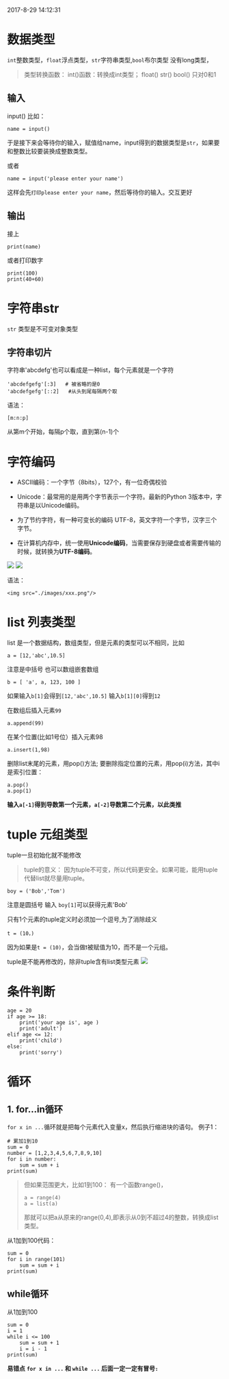 2017-8-29 14:12:31 

# 数据类型

`int`整数类型，`float`浮点类型，`str`字符串类型,`bool`布尔类型
没有long类型，
>类型转换函数：
int()函数：转换成int类型；
float()
str()
bool()  只对0和1

## 输入
input() 
比如：
```
name = input()
```
于是接下来会等待你的输入，赋值给name，input得到的数据类型是`str`，如果要和整数比较要装换成整数类型。

或者
```
name = input('please enter your name')
```
这样会先`打印please enter your name`，然后等待你的输入。交互更好

## 输出
接上
```
print(name)
```
或者打印数字
```
print(100)
print(40+60)
```

# 字符串str
`str` 类型是不可变对象类型

## 字符串切片
字符串'abcdefg'也可以看成是一种list，每个元素就是一个字符
```
'abcdefgefg'[:3]   # 被省略的是0
'abcdefgefg'[::2]	#从头到尾每隔两个取
```
语法：
```
[m:n:p]
```
从第m个开始，每隔p个取，直到第(n-1)个




# 字符编码
- ASCII编码：一个字节（8bits），127个，有一位奇偶校验
- Unicode：最常用的是用两个字节表示一个字符。最新的Python 3版本中，字符串是以Unicode编码。

- 为了节约字符，有一种可变长的编码 UTF-8，英文字符一个字节，汉字三个字节。
- 在计算机内存中，统一使用**Unicode编码**，当需要保存到硬盘或者需要传输的时候，就转换为**UTF-8编码**。

<img src="./image/记事本编辑.png"/>
<img src="./image/浏览网页.png"/>

语法：
```
<img src="./images/xxx.png"/>
```

# list 列表类型

list 是一个数据结构，数组类型，但是元素的类型可以不相同，比如
```
a = [12,'abc',10.5]
```
注意是中括号
也可以数组嵌套数组
```
b = [ 'a', a, 123, 100 ]
```
如果输入`b[1]`会得到`[12,'abc',10.5]`
输入`b[1][0]`得到`12`

在数组后插入元素`99`
```
a.append(99)
```
在某个位置(比如1号位）插入元素98
```
a.insert(1,98)
```

删除list末尾的元素，用pop()方法;
要删除指定位置的元素，用pop(i)方法，其中i是索引位置：
```
a.pop()
a.pop(1) 
```
   
**输入`a[-1]`得到导数第一个元素，`a[-2]`导数第二个元素，以此类推**


# tuple 元组类型

tuple一旦初始化就不能修改
> tuple的意义：
> 因为tuple不可变，所以代码更安全。如果可能，能用tuple代替list就尽量用tuple。
```
boy = ('Bob','Tom')
```
注意是圆括号
输入 `boy[1]`可以获得元素'Bob'

只有1个元素的tuple定义时必须加一个逗号,为了消除歧义
```
t = (10，)
```
因为如果是`t = (10)`，会当做t被赋值为10，而不是一个元组。

tuple是不能再修改的，除非tuple含有list类型元素
<img src="./image/tuple.png" />

# 条件判断
```
age = 20
if age >= 18:
	print('your age is', age ) 
	print('adult')
elif age <= 12:
	print('child')
else:
	print('sorry')
```

# 循环

## 1. for...in循环
`for x in ...`循环就是把每个元素代入变量x，然后执行缩进块的语句。
例子1：
```
# 累加1到10
sum = 0
number = [1,2,3,4,5,6,7,8,9,10]
for i in number:
	sum = sum + i
print(sum)
```
> 但如果范围更大，比如1到100：
> 有一个函数range()，
> ```
> a = range(4)
> a = list(a)
> ```
> 那就可以把a从原来的range(0,4),即表示从0到不超过4的整数，转换成list类型。

从1加到100代码：
```
sum = 0
for i in range(101)
	sum = sum + i
print(sum)
```

## while循环
从1加到100
```
sum = 0
i = 1
while i <= 100
	sum = sum + 1
	i = i - 1
print(sum)
```

**易错点**
**`for x in ...` 和 `while ...` 后面一定一定有冒号`:`**

